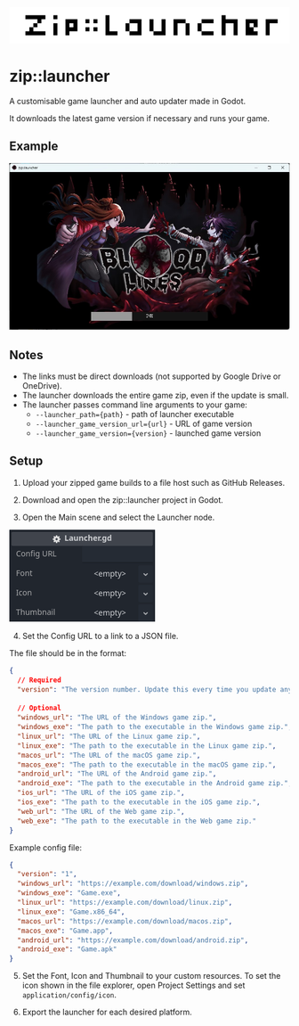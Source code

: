 ![Banner](https://github.com/Joy-less/zip-launcher/blob/7ed04ac8a72e91d7ff693c9f716e992ff2d0890c/Assets/Banner%204x.png)

# zip::launcher

A customisable game launcher and auto updater made in Godot.

It downloads the latest game version if necessary and runs your game.

## Example

![Launcher Preview](https://github.com/Joy-less/zip-launcher/blob/acb201823d8898e7b4fe786a4770db498610075b/Assets/LauncherPreview.jpg)

## Notes

- The links must be direct downloads (not supported by Google Drive or OneDrive).
- The launcher downloads the entire game zip, even if the update is small.
- The launcher passes command line arguments to your game:
  - `--launcher_path={path}` - path of launcher executable
  - `--launcher_game_version_url={url}` - URL of game version
  - `--launcher_game_version={version}` - launched game version

## Setup

1. Upload your zipped game builds to a file host such as GitHub Releases.

2. Download and open the zip::launcher project in Godot.

3. Open the Main scene and select the Launcher node.

![Configuration Preview](https://github.com/Joy-less/zip-launcher/blob/main/Assets/ConfigPreview.png?raw=true)

4. Set the Config URL to a link to a JSON file.

The file should be in the format:
```json
{
  // Required
  "version": "The version number. Update this every time you update any of your game releases.",

  // Optional
  "windows_url": "The URL of the Windows game zip.",
  "windows_exe": "The path to the executable in the Windows game zip.",
  "linux_url": "The URL of the Linux game zip.",
  "linux_exe": "The path to the executable in the Linux game zip.",
  "macos_url": "The URL of the macOS game zip.",
  "macos_exe": "The path to the executable in the macOS game zip.",
  "android_url": "The URL of the Android game zip.",
  "android_exe": "The path to the executable in the Android game zip.",
  "ios_url": "The URL of the iOS game zip.",
  "ios_exe": "The path to the executable in the iOS game zip.",
  "web_url": "The URL of the Web game zip.",
  "web_exe": "The path to the executable in the Web game zip."
}
```

Example config file:
```json
{
  "version": "1",
  "windows_url": "https://example.com/download/windows.zip",
  "windows_exe": "Game.exe",
  "linux_url": "https://example.com/download/linux.zip",
  "linux_exe": "Game.x86_64",
  "macos_url": "https://example.com/download/macos.zip",
  "macos_exe": "Game.app",
  "android_url": "https://example.com/download/android.zip",
  "android_exe": "Game.apk"
}
```

5. Set the Font, Icon and Thumbnail to your custom resources. To set the icon shown in the file explorer, open Project Settings and set `application/config/icon`.

6. Export the launcher for each desired platform.